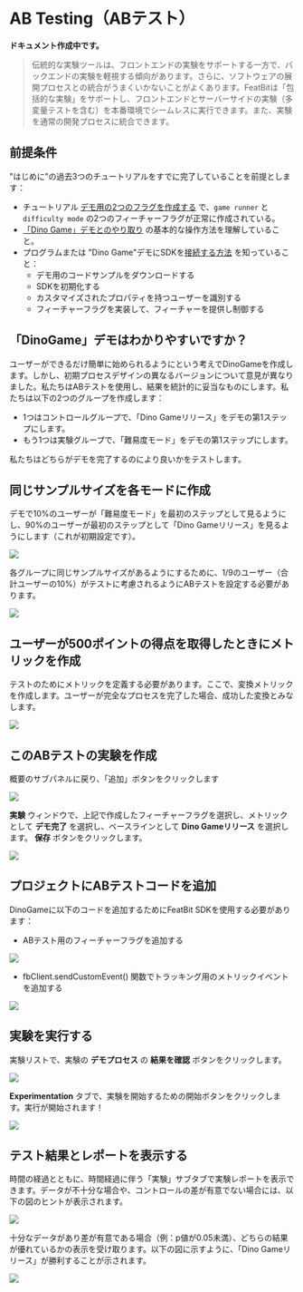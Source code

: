 # AB Testing（ABテスト）

**ドキュメント作成中です。**

> 伝統的な実験ツールは、フロントエンドの実験をサポートする一方で、バックエンドの実験を軽視する傾向があります。さらに、ソフトウェアの展開プロセスとの統合がうまくいかないことがよくあります。FeatBitは「包括的な実験」をサポートし、フロントエンドとサーバーサイドの実験（多変量テストを含む）を本番環境でシームレスに実行できます。また、実験を通常の開発プロセスに統合できます。

## 前提条件

"はじめに"の過去3つのチュートリアルをすでに完了していることを前提とします：

* チュートリアル [デモ用の2つのフラグを作成する](../create-two-feature-flags.md) で、`game runner` と `difficulty mode` の2つのフィーチャーフラグが正常に作成されている。
* [「Dino Game」デモとのやり取り](../try-interacting-with-the-demo.md) の基本的な操作方法を理解していること。
* プログラムまたは "Dino Game"デモにSDKを[接続する方法](../connect-an-sdk/) を知っていること：
  * デモ用のコードサンプルをダウンロードする
  * SDKを初期化する
  * カスタマイズされたプロパティを持つユーザーを識別する
  * フィーチャーフラグを実装して、フィーチャーを提供し制御する

## 「DinoGame」デモはわかりやすいですか？

ユーザーができるだけ簡単に始められるようにという考えでDinoGameを作成します。しかし、初期プロセスデザインの異なるバージョンについて意見が異なりました。私たちはABテストを使用し、結果を統計的に妥当なものにします。私たちは以下の2つのグループを作成します：

* 1つはコントロールグループで、「Dino Gameリリース」をデモの第1ステップにします。
* もう1つは実験グループで、「難易度モード」をデモの第1ステップにします。

私たちはどちらがデモを完了するのにより良いかをテストします。

## 同じサンプルサイズを各モードに作成

デモで10%のユーザーが「難易度モード」を最初のステップとして見るようにし、90%のユーザーが最初のステップとして「Dino Gameリリース」を見るようにします（これが初期設定です）。

![](../../getting-started/assets/ab-testing/001.webp)

各グループに同じサンプルサイズがあるようにするために、1/9のユーザー（合計ユーザーの10%）がテストに考慮されるようにABテストを設定する必要があります。

![](../../getting-started/assets/ab-testing/002.webp)

## ユーザーが500ポイントの得点を取得したときにメトリックを作成

テストのためにメトリックを定義する必要があります。ここで、変換メトリックを作成します。ユーザーが完全なプロセスを完了した場合、成功した変換とみなします。

![](../../getting-started/assets/ab-testing/003.webp)

## このABテストの実験を作成

概要のサブパネルに戻り、「追加」ボタンをクリックします

![](../../getting-started/assets/ab-testing/004.webp)

**実験** ウィンドウで、上記で作成したフィーチャーフラグを選択し、メトリックとして **デモ完了** を選択し、ベースラインとして **Dino Gameリリース** を選択します。 **保存** ボタンをクリックします。

![](../../getting-started/assets/ab-testing/005.webp)

## プロジェクトにABテストコードを追加

DinoGameに以下のコードを追加するためにFeatBit SDKを使用する必要があります：

* ABテスト用のフィーチャーフラグを追加する

![](../../getting-started/assets/ab-testing/006.webp)

* fbClient.sendCustomEvent() 関数でトラッキング用のメトリックイベントを追加する

![](../../getting-started/assets/ab-testing/007.webp)

## 実験を実行する

実験リストで、実験の **デモプロセス** の **結果を確認** ボタンをクリックします。

![](../../getting-started/assets/ab-testing/008.webp)

**Experimentation** タブで、実験を開始するための開始ボタンをクリックします。実行が開始されます！

![](../../getting-started/assets/ab-testing/009.webp)

## テスト結果とレポートを表示する

時間の経過とともに、時間経過に伴う「実験」サブタブで実験レポートを表示できます。データが不十分な場合や、コントロールの差が有意でない場合には、以下の図のヒントが表示されます。

![](../../getting-started/assets/ab-testing/010.webp)

十分なデータがあり差が有意である場合（例：p値が0.05未満）、どちらの結果が優れているかの表示を受け取ります。以下の図に示すように、「Dino Gameリリース」が勝利することが示されます。

![](../../getting-started/assets/ab-testing/011.webp)